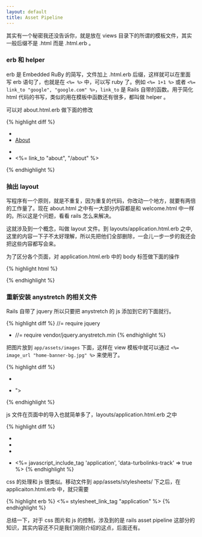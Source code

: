 ```yaml
---
layout: default
title: Asset Pipeline
---
```


其实有一个秘密我还没告诉你，就是放在 views 目录下的所谓的模板文件，其实一般后缀不是 .html 而是 .html.erb 。

### erb 和 helper
erb 是 Embedded RuBy 的简写，文件加上 .html.erb 后缀，这样就可以在里面写 erb 语句了，也就是在 `<%= %>` 中，可以写 ruby 了。例如 `<%= 1+1 %>` 或者 `<%= link_to "google", "google.com" %>`，`link_to` 是 Rails 自带的函数。用于简化 html 代码的书写，类似的用在模板中函数还有很多，都叫做 helper 。

可以对 about.html.erb 做下面的修改

{% highlight diff %}
- <li><a href="./about.html">About</a></li>
+ <li><%= link_to "about", "/about" %></li>
{% endhighlight %}

### 抽出 layout

写程序有一个原则，就是不重复，因为重复的代码，你改动一个地方，就要有两倍的工作量了。现在 about.html 之中有一大部分内容都是和 welcome.html 中一样的。所以这是个问题，看看 rails 怎么来解决。

这就涉及到一个概念，叫做 layout 文件。到 layouts/application.html.erb 之中,这里的内容一下子不太好理解，所以先把他们全部删除，一会儿一步一步的我还会把这些内容都写会来。

为了区分各个页面，对 application.html.erb 中的 body 标签做下面的操作

{% highlight html %}
<body class="<%= params[:controller] + '-' + params[:action] %>">
{% endhighlight %}

### 重新安装 anystretch 的相关文件

Rails 自带了 jquery 所以只要把 anystretch 的 js 添加到它的下面就行。

{% highlight diff %}
//= require jquery
+ //= require vendor/jquery.anystretch.min
{% endhighlight %}

把图片放到 `app/assets/images` 下面，这样在 view 模板中就可以通过 `<%= image_url "home-banner-bg.jpg" %>` 来使用了。

{% highlight diff %}
-  <div class="home-banner" data-stretch="images/home-banner-bg.jpg"></div>
+  <div class="home-banner" data-stretch="<%= image_url "home-banner-bg.jpg" %>"></div>
{% endhighlight %}

js 文件在页面中的导入也就简单多了，layouts/application.html.erb 之中

{% highlight diff %}
- <script src="http://code.jquery.com/jquery-1.11.0.min.js"></script>
- <script src="http://code.jquery.com/jquery-migrate-1.2.1.min.js"></script>
- <script src="js/jquery.anystretch.min.js"></script>
+ <%= javascript_include_tag 'application', 'data-turbolinks-track' => true %>
{% endhighlight %}

css 的处理和 js 很类似。移动文件到 app/assets/stylesheets/ 下之后，在 applicaiton.html.erb 中，就只需要

{% highlight erb %}
<%= stylesheet_link_tag "application" %>
{% endhighlight %}

总结一下，对于 css 图片和 js 的控制，涉及到的是 rails asset pipeline 这部分的知识，其实内容还不只是我们刚刚介绍的这点，后面还有。


